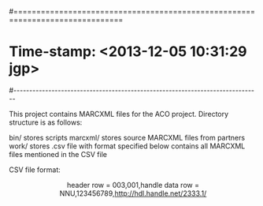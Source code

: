 #==============================================================================
# Time-stamp: <2013-12-05 10:31:29 jgp>
#------------------------------------------------------------------------------

This project contains MARCXML files for the ACO project.
Directory structure is as follows:

bin/                 stores scripts
marcxml/<partner>    stores source MARCXML files from partners
work/<dstamp>        stores .csv file with format specified below
                     contains all MARCXML files mentioned in the CSV file

CSV file format:
<header row>
<data rows>

header row = 003,001,handle
data   row = NNU,123456789,http://hdl.handle.net/2333.1/<NOID>


